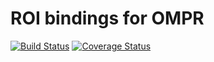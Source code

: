 # ROI bindings for OMPR

[![Build Status](https://travis-ci.org/dirkschumacher/ompr.roi.png?branch=master)](https://travis-ci.org/dirkschumacher/ompr.roi)
[![Coverage Status](https://coveralls.io/repos/github/dirkschumacher/ompr.roi/badge.svg?branch=master)](https://coveralls.io/github/dirkschumacher/ompr.roi?branch=master)
